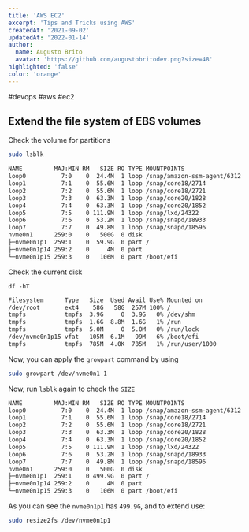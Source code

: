 ```yaml
---
title: 'AWS EC2'
excerpt: 'Tips and Tricks using AWS'
createdAt: '2021-09-02'
updatedAt: '2022-01-14'
author:
  name: Augusto Brito
  avatar: 'https://github.com/augustobritodev.png?size=48'
highlighted: 'false'
color: 'orange'
---
```


#devops 
#aws 
#ec2

##  Extend the file system of EBS volumes

Check the volume for partitions

```bash
sudo lsblk
```

```bash
NAME         MAJ:MIN RM   SIZE RO TYPE MOUNTPOINTS
loop0          7:0    0  24.4M  1 loop /snap/amazon-ssm-agent/6312
loop1          7:1    0  55.6M  1 loop /snap/core18/2714
loop2          7:2    0  55.6M  1 loop /snap/core18/2721
loop3          7:3    0  63.3M  1 loop /snap/core20/1828
loop4          7:4    0  63.3M  1 loop /snap/core20/1852
loop5          7:5    0 111.9M  1 loop /snap/lxd/24322
loop6          7:6    0  53.2M  1 loop /snap/snapd/18933
loop7          7:7    0  49.8M  1 loop /snap/snapd/18596
nvme0n1      259:0    0   500G  0 disk 
├─nvme0n1p1  259:1    0  59.9G  0 part /
├─nvme0n1p14 259:2    0     4M  0 part 
└─nvme0n1p15 259:3    0   106M  0 part /boot/efi
```

Check the current disk 

```
df -hT
```

```bash
Filesystem      Type   Size  Used Avail Use% Mounted on
/dev/root       ext4    58G   58G  257M 100% /
tmpfs           tmpfs  3.9G     0  3.9G   0% /dev/shm
tmpfs           tmpfs  1.6G  8.8M  1.6G   1% /run
tmpfs           tmpfs  5.0M     0  5.0M   0% /run/lock
/dev/nvme0n1p15 vfat   105M  6.1M   99M   6% /boot/efi
tmpfs           tmpfs  785M  4.0K  785M   1% /run/user/1000
```

Now, you can apply the `growpart` command by using

```bash
sudo growpart /dev/nvme0n1 1
```

Now, run `lsblk` again to check the `SIZE`

```bash
NAME         MAJ:MIN RM   SIZE RO TYPE MOUNTPOINTS
loop0          7:0    0  24.4M  1 loop /snap/amazon-ssm-agent/6312
loop1          7:1    0  55.6M  1 loop /snap/core18/2714
loop2          7:2    0  55.6M  1 loop /snap/core18/2721
loop3          7:3    0  63.3M  1 loop /snap/core20/1828
loop4          7:4    0  63.3M  1 loop /snap/core20/1852
loop5          7:5    0 111.9M  1 loop /snap/lxd/24322
loop6          7:6    0  53.2M  1 loop /snap/snapd/18933
loop7          7:7    0  49.8M  1 loop /snap/snapd/18596
nvme0n1      259:0    0   500G  0 disk 
├─nvme0n1p1  259:1    0 499.9G  0 part /
├─nvme0n1p14 259:2    0     4M  0 part 
└─nvme0n1p15 259:3    0   106M  0 part /boot/efi
```

As you can see the `nvme0n1p1` has `499.9G`, and to extend use:

```bash
sudo resize2fs /dev/nvme0n1p1
```